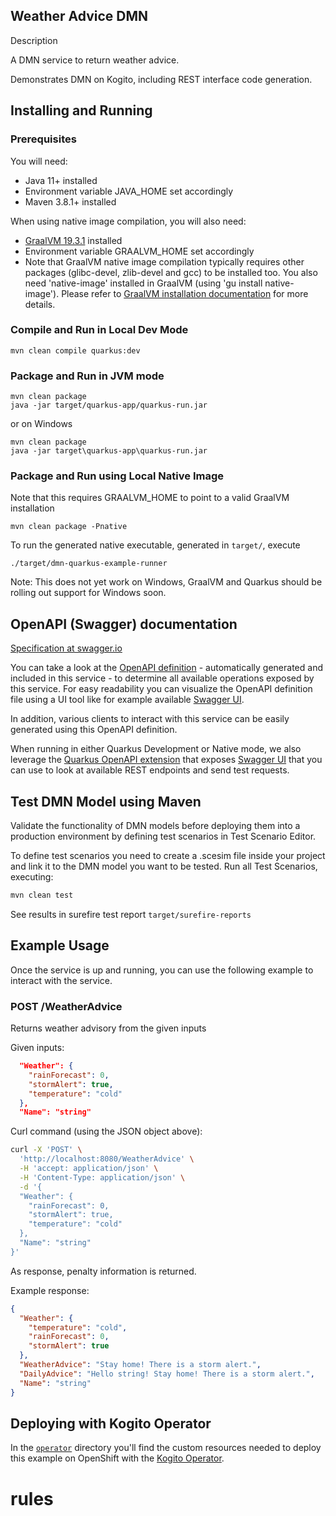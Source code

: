 ## Weather Advice DMN

Description

A DMN service to return weather advice.

Demonstrates DMN on Kogito, including REST interface code generation.

## Installing and Running

### Prerequisites

You will need:

- Java 11+ installed
- Environment variable JAVA_HOME set accordingly
- Maven 3.8.1+ installed

When using native image compilation, you will also need:

- [GraalVM 19.3.1](https://github.com/oracle/graal/releases/tag/vm-19.3.1) installed
- Environment variable GRAALVM_HOME set accordingly
- Note that GraalVM native image compilation typically requires other packages (glibc-devel, zlib-devel and gcc) to be installed too. You also need 'native-image' installed in GraalVM (using 'gu install native-image'). Please refer to [GraalVM installation documentation](https://www.graalvm.org/docs/reference-manual/aot-compilation/#prerequisites) for more details.

### Compile and Run in Local Dev Mode

```
mvn clean compile quarkus:dev
```

### Package and Run in JVM mode

```
mvn clean package
java -jar target/quarkus-app/quarkus-run.jar
```

or on Windows

```
mvn clean package
java -jar target\quarkus-app\quarkus-run.jar
```

### Package and Run using Local Native Image

Note that this requires GRAALVM_HOME to point to a valid GraalVM installation

```
mvn clean package -Pnative
```

To run the generated native executable, generated in `target/`, execute

```
./target/dmn-quarkus-example-runner
```

Note: This does not yet work on Windows, GraalVM and Quarkus should be rolling out support for Windows soon.

## OpenAPI (Swagger) documentation

[Specification at swagger.io](https://swagger.io/docs/specification/about/)

You can take a look at the [OpenAPI definition](http://localhost:8080/openapi?format=json) - automatically generated and included in this service - to determine all available operations exposed by this service. For easy readability you can visualize the OpenAPI definition file using a UI tool like for example available [Swagger UI](https://editor.swagger.io).

In addition, various clients to interact with this service can be easily generated using this OpenAPI definition.

When running in either Quarkus Development or Native mode, we also leverage the [Quarkus OpenAPI extension](https://quarkus.io/guides/openapi-swaggerui#use-swagger-ui-for-development) that exposes [Swagger UI](http://localhost:8080/swagger-ui/) that you can use to look at available REST endpoints and send test requests.

## Test DMN Model using Maven

Validate the functionality of DMN models before deploying them into a production environment by defining test scenarios in Test Scenario Editor.

To define test scenarios you need to create a .scesim file inside your project and link it to the DMN model you want to be tested. Run all Test Scenarios, executing:

```sh
mvn clean test
```

See results in surefire test report `target/surefire-reports`

## Example Usage

Once the service is up and running, you can use the following example to interact with the service.

### POST /WeatherAdvice

Returns weather advisory from the given inputs

Given inputs:

```json
  "Weather": {
    "rainForecast": 0,
    "stormAlert": true,
    "temperature": "cold"
  },
  "Name": "string"
```

Curl command (using the JSON object above):

```sh
curl -X 'POST' \
  'http://localhost:8080/WeatherAdvice' \
  -H 'accept: application/json' \
  -H 'Content-Type: application/json' \
  -d '{
  "Weather": {
    "rainForecast": 0,
    "stormAlert": true,
    "temperature": "cold"
  },
  "Name": "string"
}'
```

As response, penalty information is returned.

Example response:

```json
{
  "Weather": {
    "temperature": "cold",
    "rainForecast": 0,
    "stormAlert": true
  },
  "WeatherAdvice": "Stay home! There is a storm alert.",
  "DailyAdvice": "Hello string! Stay home! There is a storm alert.",
  "Name": "string"
}
```

## Deploying with Kogito Operator

In the [`operator`](operator) directory you'll find the custom resources needed to deploy this example on OpenShift with the [Kogito Operator](https://docs.jboss.org/kogito/release/latest/html_single/#chap_kogito-deploying-on-openshift).

# rules
